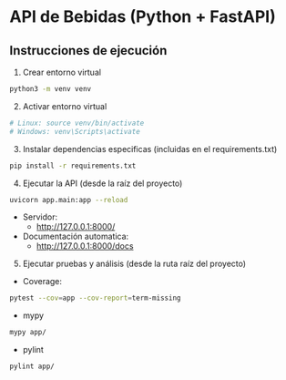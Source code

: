 # API de Bebidas (Python + FastAPI)


## Instrucciones de ejecución


1. Crear entorno virtual
```bash
python3 -m venv venv
```
2. Activar entorno virtual
```bash
# Linux: source venv/bin/activate  
# Windows: venv\Scripts\activate
```

3. Instalar dependencias especificas (incluidas en el requirements.txt)
```bash
pip install -r requirements.txt
```

4. Ejecutar la API (desde la raíz del proyecto)
```bash
uvicorn app.main:app --reload
```

- Servidor:
    * http://127.0.0.1:8000/
- Documentación automatica:
    * http://127.0.0.1:8000/docs

5. Ejecutar pruebas y análisis (desde la ruta raíz del proyecto)
- Coverage:
```bash
pytest --cov=app --cov-report=term-missing
```
- mypy
```bash
mypy app/
```
- pylint
```bash
pylint app/
```